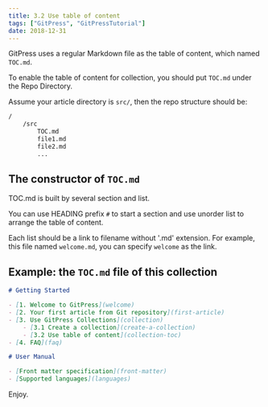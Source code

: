 ```yaml
---
title: 3.2 Use table of content
tags: ["GitPress", "GitPressTutorial"]
date: 2018-12-31
---
```


GitPress uses a regular Markdown file as the table of content, which named `TOC.md`.

To enable the table of content for collection, you should put `TOC.md` under the Repo Directory.

Assume your article directory is `src/`, then the repo structure should be:

```bash
/ 
    /src
        TOC.md
        file1.md
        file2.md
        ... 
```

## The constructor of `TOC.md`

TOC.md is built by several section and list.

You can use HEADING prefix `#` to start a section and use unorder list to arrange the table of content.

Each list should be a link to filename without '.md' extension. For example, this file named `welcome.md`, you can specify `welcome` as the link.

## Example: the `TOC.md` file of this collection

```markdown
# Getting Started

- [1. Welcome to GitPress](welcome)
- [2. Your first article from Git repository](first-article)
- [3. Use GitPress Collections](collection)
    - [3.1 Create a collection](create-a-collection)
    - [3.2 Use table of content](collection-toc)
- [4. FAQ](faq)

# User Manual

- [Front matter specification](front-matter)
- [Supported languages](languages)
```

Enjoy.
